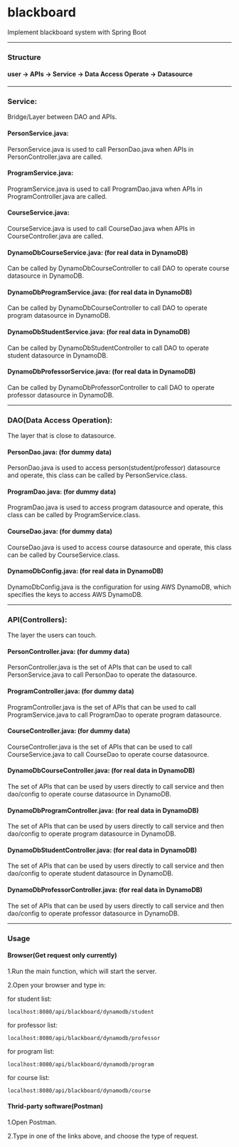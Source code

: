 # blackboard
Implement blackboard system with Spring Boot

---
### Structure
#### user -> APIs -> Service -> Data Access Operate -> Datasource

---
### Service: 
Bridge/Layer between DAO and APIs.
#### PersonService.java:
PersonService.java is used to call PersonDao.java when APIs in PersonController.java are called.

#### ProgramService.java:
ProgramService.java is used to call ProgramDao.java when APIs in ProgramController.java are called.

#### CourseService.java:
CourseService.java is used to call CourseDao.java when APIs in CourseController.java are called.

#### DynamoDbCourseService.java: (for real data in DynamoDB)
Can be called by DynamoDbCourseController to call DAO to operate course datasource in DynamoDB.

#### DynamoDbProgramService.java: (for real data in DynamoDB)
Can be called by DynamoDbCourseController to call DAO to operate program datasource in DynamoDB.

#### DynamoDbStudentService.java: (for real data in DynamoDB)
Can be called by DynamoDbStudentController to call DAO to operate student datasource in DynamoDB.

#### DynamoDbProfessorService.java: (for real data in DynamoDB)
Can be called by DynamoDbProfessorController to call DAO to operate professor datasource in DynamoDB.

---
### DAO(Data Access Operation):
The layer that is close to datasource.  
#### PersonDao.java: (for dummy data)
PersonDao.java is used to access person(student/professor) datasource and operate, this class can be called by PersonService.class.

#### ProgramDao.java: (for dummy data)
ProgramDao.java is used to access program datasource and operate, this class can be called by ProgramService.class.

#### CourseDao.java: (for dummy data)
CourseDao.java is used to access course datasource and operate, this class can be called by CourseService.class.

#### DynamoDbConfig.java: (for real data in DynamoDB)
DynamoDbConfig.java is the configuration for using AWS DynamoDB, which specifies the keys to access AWS DynamoDB.

---
### API(Controllers): 
The layer the users can touch.
#### PersonController.java: (for dummy data)
PersonController.java is the set of APIs that can be used to call PersonService.java to call PersonDao to operate the datasource.

#### ProgramController.java: (for dummy data)
ProgramController.java is the set of APIs that can be used to call ProgramService.java to call ProgramDao to operate program datasource.

#### CourseController.java: (for dummy data)
CourseController.java is the set of APIs that can be used to call CourseService.java to call CourseDao to operate course datasource.

#### DynamoDbCourseController.java: (for real data in DynamoDB)
The set of APIs that can be used by users directly to call service and then dao/config to operate course datasource in DynamoDB.

#### DynamoDbProgramController.java: (for real data in DynamoDB)
The set of APIs that can be used by users directly to call service and then dao/config to operate program datasource in DynamoDB.

#### DynamoDbStudentController.java: (for real data in DynamoDB)
The set of APIs that can be used by users directly to call service and then dao/config to operate student datasource in DynamoDB.

#### DynamoDbProfessorController.java: (for real data in DynamoDB)
The set of APIs that can be used by users directly to call service and then dao/config to operate professor datasource in DynamoDB.

---
### Usage
#### Browser(Get request only currently)
1.Run the main function, which will start the server.

2.Open your browser and type in:
  
  for student list:
   
  ```localhost:8080/api/blackboard/dynamodb/student```
  
  for professor list: 
  
  ```localhost:8080/api/blackboard/dynamodb/professor```
  
  for program list: 
  
  ```localhost:8080/api/blackboard/dynamodb/program```
  
  for course list:
  
  ```localhost:8080/api/blackboard/dynamodb/course```

#### Thrid-party software(Postman)
1.Open Postman.

2.Type in one of the links above, and choose the type of request.
